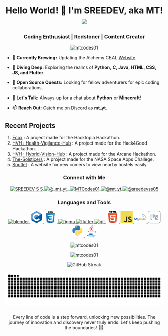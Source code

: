 <h1 align="center">Hello World! 👋 I'm SREEDEV, aka MT! <img src="https://media.giphy.com/media/WUlplcMpOCEmTGBtBW/giphy.gif" width="40"></h1>
<h3 align="center">Coding Enthusiast | Redstoner | Content Creator</h3>

<p align="center">
  <img src="https://github-profile-trophy.vercel.app/?username=mtcodes01&theme=radical" alt="mtcodes01" />
</p>

- 🔭 **Currently Brewing:** Updating the Alchemy CEAL [Website](https://github.com/MTCodes01/alchemyiedc).

- 🌱 **Diving Deep:** Exploring the realms of **Python, C, Java, HTML, CSS, JS, and Flutter**.

- 👯 **Open Source Quests:** Looking for fellow adventurers for epic coding collaborations.

- 💬 **Let's Talk:** Always up for a chat about **Python** or **Minecraft**!

- 📫 **Reach Out:** Catch me on Discord as **mt_yt**.

## Recent Projects

1. [Ecox](https://github.com/MTCodes01/Pattona-Pattans) : A project made for the Hacktopia Hackathon.
2. [HVH : Health-Vigilance-Hub](https://github.com/MTCodes01/HVH-Health-Vigilance-Hub) : A project made for the Hack4Good Hackathon.
3. [HVH : Hybrid-Vision-Hub](https://github.com/MTCodes01/HVH) : A project made for the Arcane Hackathon.
4. [The-Solsticers](https://github.com/MTCodes01/The-Solsticers) : A project made for the NASA Space Apps Challege.
5. [Spotlet](https://github.com/MTCodes01/Spotlet) : A website for new comers to view nearby hostels easily.
</p>

<h3 align="center" class="title">Connect with Me</h3>
<p align="center">
  <a href="https://www.linkedin.com/in/sreedev-ss-3096aa291/" target="blank">
    <img align="center" src="https://raw.githubusercontent.com/rahuldkjain/github-profile-readme-generator/master/src/images/icons/Social/linked-in-alt.svg" alt="SREEDEV S S" height="30" width="40" />
  </a>
  <a href="https://instagram.com/_mt_yt_" target="blank">
    <img align="center" src="https://raw.githubusercontent.com/rahuldkjain/github-profile-readme-generator/master/src/images/icons/Social/instagram.svg" alt="@_mt_yt_" height="30" width="40" />
  </a>
  <a href="https://github.com/MTCodes01" target="blank">
    <img align="center" src="https://raw.githubusercontent.com/rahuldkjain/github-profile-readme-generator/master/src/images/icons/Social/github.svg" alt="MTCodes01" height="30" width="40" />
  </a>
  <a href="https://www.youtube.com/@mt_yt" target="blank">
    <img align="center" src="https://raw.githubusercontent.com/rahuldkjain/github-profile-readme-generator/master/src/images/icons/Social/youtube.svg" alt="@mt_yt" height="30" width="40" />
  </a>
  <a href="https://www.hackerrank.com/sreedevss05" target="blank">
    <img align="center" src="https://raw.githubusercontent.com/rahuldkjain/github-profile-readme-generator/master/src/images/icons/Social/hackerrank.svg" alt="@sreedevss05" height="30" width="40" />
  </a>
</p>

<h3 align="center" class="title">Languages and Tools</h3>
<p align="center">
  <a href="https://www.blender.org/" target="_blank" rel="noreferrer">
    <img src="https://download.blender.org/branding/community/blender_community_badge_white.svg" alt="blender" width="40" height="40" />
  </a>
  <a href="https://www.cprogramming.com/" target="_blank" rel="noreferrer">
    <img src="https://raw.githubusercontent.com/devicons/devicon/master/icons/c/c-original.svg" alt="c" width="40" height="40" />
  </a>
  <a href="https://www.w3schools.com/css/" target="_blank" rel="noreferrer">
    <img src="https://raw.githubusercontent.com/devicons/devicon/master/icons/css3/css3-original-wordmark.svg" alt="css3" width="40" height="40" />
  </a>
  <a href="https://www.figma.com/" target="_blank" rel="noreferrer">
    <img src="https://www.vectorlogo.zone/logos/figma/figma-icon.svg" alt="figma" width="40" height="40" />
  </a>
  <a href="https://flutter.dev" target="_blank" rel="noreferrer">
    <img src="https://www.vectorlogo.zone/logos/flutterio/flutterio-icon.svg" alt="flutter" width="40" height="40" />
  </a>
  <a href="https://git-scm.com/" target="_blank" rel="noreferrer">
    <img src="https://www.vectorlogo.zone/logos/git-scm/git-scm-icon.svg" alt="git" width="40" height="40" />
  </a>
  <a href="https://www.w3.org/html/" target="_blank" rel="noreferrer">
    <img src="https://raw.githubusercontent.com/devicons/devicon/master/icons/html5/html5-original-wordmark.svg" alt="html5" width="40" height="40" />
  </a>
  <a href="https://developer.mozilla.org/en-US/docs/Web/JavaScript" target="_blank" rel="noreferrer">
    <img src="https://raw.githubusercontent.com/devicons/devicon/master/icons/javascript/javascript-original.svg" alt="javascript" width="40" height="40" />
  </a>
  <a href="https://www.mysql.com/" target="_blank" rel="noreferrer">
    <img src="https://raw.githubusercontent.com/devicons/devicon/master/icons/mysql/mysql-original-wordmark.svg" alt="mysql" width="40" height="40" />
  </a>
  <a href="https://www.photoshop.com/en" target="_blank" rel="noreferrer">
    <img src="https://raw.githubusercontent.com/devicons/devicon/master/icons/photoshop/photoshop-line.svg" alt="photoshop" width="40" height="40" />
  </a>
  <a href="https://www.python.org" target="_blank" rel="noreferrer">
    <img src="https://raw.githubusercontent.com/devicons/devicon/master/icons/python/python-original.svg" alt="python" width="40" height="40" />
  </a>
  <a href="https://www.java.com/en/" target="_blank" rel="noreferrer">
    <img src="https://raw.githubusercontent.com/devicons/devicon/master/icons/java/java-original.svg" alt="java" width="40" height="40" />
  </a>
</p>

<p align="center">
  <img src="https://github-readme-stats.vercel.app/api/top-langs?username=mtcodes01&theme=dark&show_icons=true&locale=en&layout=compact" alt="mtcodes01" />
</p>
<p align="center">
  <img src="https://github-readme-stats.vercel.app/api?username=mtcodes01&theme=dark&show_icons=true&locale=en" alt="mtcodes01" />
</p>
<p align="center">
  <img src="https://streak-stats.demolab.com?user=mtcodes01&theme=dark" alt="GitHub Streak" />
</p>
<p align="center">
<img src="https://raw.githubusercontent.com/mtcodes01/mtcodes01/output/snake.svg" alt="Snake animation" />
</p>

###

<div align="center">
  Every line of code is a step forward, unlocking new possibilities. The journey of innovation and discovery never truly ends. Let's keep pushing the boundaries! 🚀✨
</div>
